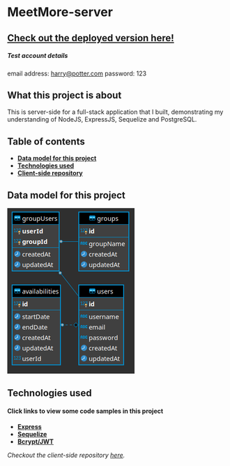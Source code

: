 # MeetMore-server

## [Check out the deployed version here!](https://meetmore.netlify.app/)
##### Test account details
email address: harry@potter.com
password: 123

## What this project is about
This is server-side for a full-stack application that I built, demonstrating my understanding of NodeJS, ExpressJS, Sequelize and PostgreSQL.

## Table of contents
- **[Data model for this project](#data-model-for-this-project)**
- **[Technologies used](#technologies-used)**
- **[Client-side repository](#client-side)**

## Data model for this project
![Data Models](./images/datamodels.png)

## Technologies used
#### Click links to view some code samples in this project
- **[Express](./User/router.js)**
- **[Sequelize](./Availability/router.js)**
- **[Bcrypt/JWT](./auth/authMiddleware.js)**

*Checkout the client-side repository [here](https://github.com/Laphatradap/MeetMore-client).*
